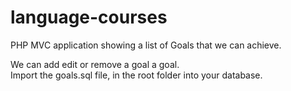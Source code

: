 # language-courses
PHP MVC application showing a list of Goals that we can achieve.<br/>

We can add edit or remove a goal a goal.</br>
Import the goals.sql file, in the root folder into your database.
